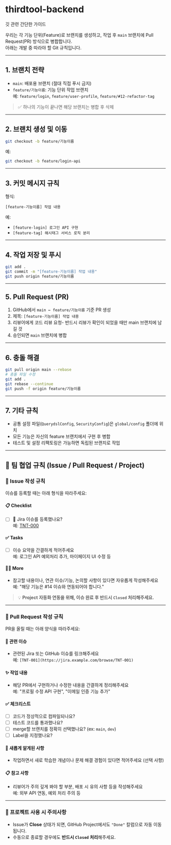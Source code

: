 # thirdtool-backend
깃 관련 간단한 가이드 

우리는 각 기능 단위(Feature)로 브랜치를 생성하고, 작업 후 `main` 브랜치에 Pull Request(PR) 방식으로 병합합니다.  
아래는 개발 중 따라야 할 Git 규칙입니다.

---

## 1. 브랜치 전략

- `main`: 배포용 브랜치 (절대 직접 푸시 금지)
- `feature/기능이름`: 기능 단위 작업 브랜치  
  예: `feature/login`, `feature/user-profile`, `feature/#12-refactor-tag`

> ✅ 하나의 기능이 끝나면 해당 브랜치는 병합 후 삭제

---

## 2. 브랜치 생성 및 이동

```bash
git checkout -b feature/기능이름
```

예:
```bash
git checkout -b feature/login-api
```

---

## 3. 커밋 메시지 규칙

형식:
```
[feature-기능이름] 작업 내용
```

예:
- `[feature-login] 로그인 API 구현`
- `[feature-tag] 해시태그 서비스 로직 분리`

---

## 4. 작업 저장 및 푸시

```bash
git add .
git commit -m "[feature-기능이름] 작업 내용"
git push origin feature/기능이름
```

---

## 5. Pull Request (PR)

1. GitHub에서 `main ← feature/기능이름` 기준 PR 생성
2. 제목: `[feature-기능이름] 작업 내용`
3. 리뷰어에게 코드 리뷰 요청- 반드시 리뷰가 확인이 되었을 때만 main 브랜치에 남길 것 
4. 승인되면 `main` 브랜치에 병합

---

## 6. 충돌 해결

```bash
git pull origin main --rebase
# 충돌 파일 수정
git add .
git rebase --continue
git push -f origin feature/기능이름
```

---

## 7. 기타 규칙

- 공통 설정 파일(`QuerydslConfig`, `SecurityConfig`)은 `global/config` 폴더에 위치
- 모든 기능은 자신의 feature 브랜치에서 구현 후 병합
- 테스트 및 설정 리팩토링은 가능하면 독립된 브랜치로 작업

---

## 🧭 팀 협업 규칙 (Issue / Pull Request / Project)

### 📝 Issue 작성 규칙

이슈를 등록할 때는 아래 형식을 따라주세요:

#### 📋 Checklist
- [ ] 📁 Jira 이슈를 등록했나요?  
  예: [TNT-000](https://jira.example.com/browse/TNT-000)

#### ✅ Tasks
- [ ] 이슈 요약을 간결하게 적어주세요  
  예: 로그인 API 예외처리 추가, 마이페이지 UI 수정 등

#### 🙋🏻 More
- 참고할 내용이나, 연관 이슈/기능, 논의할 사항이 있다면 자유롭게 작성해주세요  
  예: "해당 기능은 #14 이슈와 연동되어야 합니다."

> 💡 **Project 자동화 연동을 위해, 이슈 완료 후 반드시 `Closed` 처리해주세요.**

---

### 🚀 Pull Request 작성 규칙

PR을 올릴 때는 아래 양식을 따라주세요:

#### 🔗 관련 이슈
- 관련된 Jira 또는 GitHub 이슈를 링크해주세요  
  예: `[TNT-001](https://jira.example.com/browse/TNT-001)`

#### ✨ 작업 내용
- 해당 PR에서 구현하거나 수정한 내용을 간결하게 정리해주세요  
  예: "프로필 수정 API 구현", "이메일 인증 기능 추가"

#### ✅ 체크리스트
- [ ] 코드가 정상적으로 컴파일되나요?
- [ ] 테스트 코드를 통과했나요?
- [ ] merge할 브랜치를 정확히 선택했나요? (ex: `main`, `dev`)
- [ ] Label을 지정했나요?

#### 🎃 새롭게 알게된 사항
- 작업하면서 새로 학습한 개념이나 문제 해결 경험이 있다면 적어주세요 (선택 사항)

#### 📋 참고 사항
- 리뷰어가 주의 깊게 봐야 할 부분, 배포 시 유의 사항 등을 작성해주세요  
  예: 외부 API 연동, 예외 처리 주의 등

---

### 📌 프로젝트 사용 시 주의사항

- Issue가 **Close** 상태가 되면, GitHub Project에서도 `"Done"` 칼럼으로 자동 이동됩니다.  
- 수동으로 종료할 경우에도 **반드시 `Closed` 처리**해주세요.

